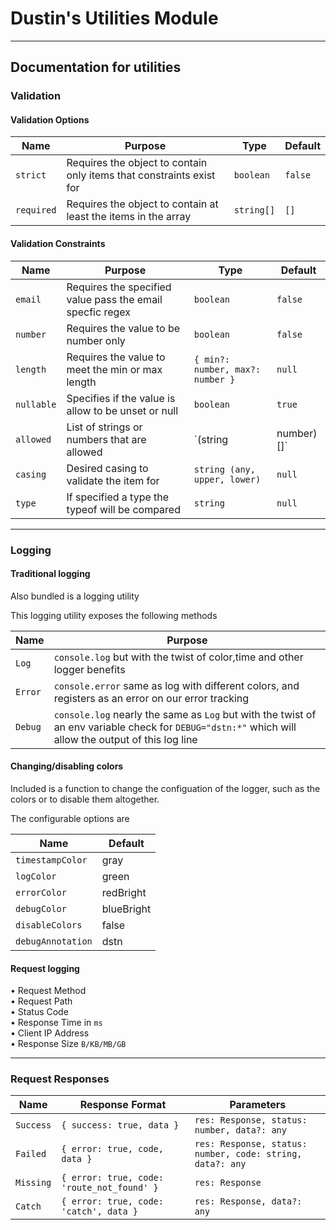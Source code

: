 # Dustin's Utilities Module

---

## Documentation for utilities

### Validation

#### Validation Options

| Name       | Purpose                                                              | Type       | Default |
| ---------- | -------------------------------------------------------------------- | ---------- | ------- |
| `strict`   | Requires the object to contain only items that constraints exist for | `boolean`  | `false` |
| `required` | Requires the object to contain at least the items in the array       | `string[]` | `[]`    |

#### Validation Constraints

| Name       | Purpose                                                   | Type                             | Default |
| ---------- | --------------------------------------------------------- | -------------------------------- | ------- |
| `email`    | Requires the specified value pass the email specfic regex | `boolean`                        | `false` |
| `number`   | Requires the value to be number only                      | `boolean`                        | `false` |
| `length`   | Requires the value to meet the min or max length          | `{ min?: number, max?: number }` | `null`  |
| `nullable` | Specifies if the value is allow to be unset or null       | `boolean`                        | `true`  |
| `allowed`  | List of strings or numbers that are allowed               | `(string| number)[]`             | `null`  |
| `casing`   | Desired casing to validate the item for                   | `string (any, upper, lower)`     | `null`  |
| `type`     | If specified a type the typeof will be compared           | `string`                         | `null`  |

---

### Logging

#### Traditional logging

Also bundled is a logging utility

This logging utility exposes the following methods

| Name    | Purpose                                                                                                                                                |
| ------- | ------------------------------------------------------------------------------------------------------------------------------------------------------ |
| `Log`   | `console.log` but with the twist of color,time and other logger benefits                                                                               |
| `Error` | `console.error` same as log with different colors, and registers as an error on our error tracking                                                     |
| `Debug` | `console.log` nearly the same as `Log` but with the twist of an env variable check for `DEBUG="dstn:*"` which will allow the output of this log line   |

#### Changing/disabling colors

Included is a function to change the configuation of the logger, such as the colors or to disable them altogether.

The configurable options are

| Name              | Default |
| ----------------- | ------- |
| `timestampColor`  | gray
| `logColor`        | green
| `errorColor`      | redBright
| `debugColor`      | blueBright
| `disableColors`   | false
| `debugAnnotation` | dstn

#### Request logging

• Request Method \
• Request Path \
• Status Code \
• Response Time in `ms` \
• Client IP Address \
• Response Size `B/KB/MB/GB`

---

### Request Responses

| Name      | Response Format                                | Parameters                                                    |
| --------- | ---------------------------------------------- | ------------------------------------------------------------- |
| `Success` | ```{ success: true, data }```                  | ```res: Response, status: number, data?: any```               |
| `Failed`  | ```{ error: true, code, data }```              | ```res: Response, status: number, code: string, data?: any``` |
| `Missing` | ```{ error: true, code: 'route_not_found' }``` | ```res: Response```                                           |
| `Catch`   | ```{ error: true, code: 'catch', data }```     | ```res: Response, data?: any```                               |
